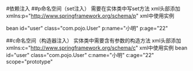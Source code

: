 #依赖注入
##p命名空间（set注入）
需要在实体类中写set方法
xml头部添加xmlns:p="http://www.springframework.org/schema/p"
xml中使用实例
<!--p命名空间注入/set注入-->
bean id="user" class="com.pojo.User" p:name="小明" p:age="22"

##c命名空间（构造器注入）
实体类中需要含有参数的构造方法
xml头部添加xmlns:c="http://www.springframework.org/schema/c"
xml中使用实例
bean id="user" class="com.pojo.User" c:name="小明" c:age="22" scope="prototype"


